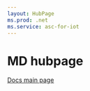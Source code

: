 ```yaml
---
layout: HubPage
ms.prod: .net
ms.service: asc-for-iot
---
```


# MD hubpage

[Docs main page](https://docs.microsoft.com/en-us/)
